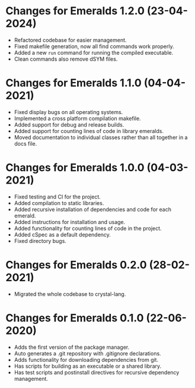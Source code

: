 # Changes for Emeralds 1.2.0 (23-04-2024)

* Refactored codebase for easier management.
* Fixed makefile generation, now all find commands work properly.
* Added a new `run` command for running the compiled executable.
* Clean commands also remove dSYM files.

# Changes for Emeralds 1.1.0 (04-04-2021)

* Fixed display bugs on all operating systems.
* Implemented a cross platform compilation makefile.
* Added support for debug and release builds.
* Added support for counting lines of code in library emeralds.
* Moved documentation to individual classes rather than all together in a docs file.

# Changes for Emeralds 1.0.0 (04-03-2021)

* Fixed testing and CI for the project.
* Added compilation to static libraries.
* Added recursive installation of dependencies and code for each emerald.
* Added instructions for installation and usage.
* Added functionality for counting lines of code in the project.
* Added cSpec as a default dependency.
* Fixed directory bugs.

# Changes for Emeralds 0.2.0 (28-02-2021)

* Migrated the whole codebase to crystal-lang.

# Changes for Emeralds 0.1.0 (22-06-2020)

* Adds the first version of the package manager.
* Auto generates a .git repository with .gitignore declarations.
* Adds functionality for downloading dependencies from git.
* Has scripts for building as an executable or a shared library.
* Has test scripts and postinstall directives for recursive dependency management.
